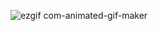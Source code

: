 ![ezgif com-animated-gif-maker](https://github.com/user-attachments/assets/73d9ac66-ac5b-4294-aa34-90019d9851ed)

